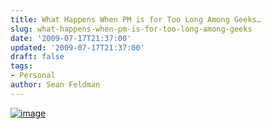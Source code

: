 ```yaml
---
title: What Happens When PM is for Too Long Among Geeks…
slug: what-happens-when-pm-is-for-too-long-among-geeks
date: '2009-07-17T21:37:00'
updated: '2009-07-17T21:37:00'
draft: false
tags:
- Personal
author: Sean Feldman
---
```



[![image](https://aspblogs.blob.core.windows.net/media/sfeldman/Media/image_thumb_55E6A900.png "image")](https://aspblogs.blob.core.windows.net/media/sfeldman/Media/image_5C72767D.png)


